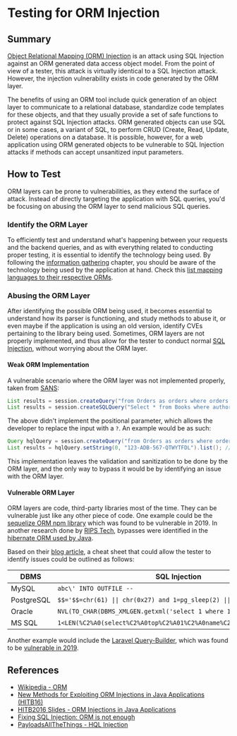 # Testing for ORM Injection

## Summary

[Object Relational Mapping (ORM) Injection](https://capec.mitre.org/data/definitions/109.html) is an attack using SQL Injection against an ORM generated data access object model. From the point of view of a tester, this attack is virtually identical to a SQL Injection attack. However, the injection vulnerability exists in code generated by the ORM layer.

The benefits of using an ORM tool include quick generation of an object layer to communicate to a relational database, standardize code templates for these objects, and that they usually provide a set of safe functions to protect against SQL Injection attacks. ORM generated objects can use SQL or in some cases, a variant of SQL, to perform CRUD (Create, Read, Update, Delete) operations on a database. It is possible, however, for a web application using ORM generated objects to be vulnerable to SQL Injection attacks if methods can accept unsanitized input parameters.

## How to Test

ORM layers can be prone to vulnerabilities, as they extend the surface of attack. Instead of directly targeting the application with SQL queries, you'd be focusing on abusing the ORM layer to send malicious SQL queries.

### Identify the ORM Layer

To efficiently test and understand what's happening between your requests and the backend queries, and as with everything related to conducting proper testing, it is essential to identify the technology being used. By following the [information gathering](../01-Information_Gathering/README.md) chapter, you should be aware of the technology being used by the application at hand. Check this [list mapping languages to their respective ORMs](https://en.wikipedia.org/wiki/List_of_object-relational_mapping_software).

### Abusing the ORM Layer

After identifying the possible ORM being used, it becomes essential to understand how its parser is functioning, and study methods to abuse it, or even maybe if the application is using an old version, identify CVEs pertaining to the library being used. Sometimes, ORM layers are not properly implemented, and thus allow for the tester to conduct normal [SQL Injection](05-Testing_for_SQL_Injection.md), without worrying about the ORM layer.

#### Weak ORM Implementation

A vulnerable scenario where the ORM layer was not implemented properly, taken from [SANS](https://software-security.sans.org/developer-how-to/fix-sql-injection-in-java-hibernate):

```java
List results = session.createQuery("from Orders as orders where orders.id = " + currentOrder.getId()).list();
List results = session.createSQLQuery("Select * from Books where author = " + book.getAuthor()).list();
```

The above didn't implement the positional parameter, which allows the developer to replace the input with a `?`. An example would be as such:

```java
Query hqlQuery = session.createQuery("from Orders as orders where orders.id = ?");
List results = hqlQuery.setString(0, "123-ADB-567-QTWYTFDL").list(); // 0 is the first position, where it is dynamically replaced by the string set
```

This implementation leaves the validation and sanitization to be done by the ORM layer, and the only way to bypass it would be by identifying an issue with the ORM layer.

#### Vulnerable ORM Layer

ORM layers are code, third-party libraries most of the time. They can be vulnerable just like any other piece of code. One example could be the [sequelize ORM npm library](https://snyk.io/blog/sequelize-orm-npm-library-found-vulnerable-to-sql-injection-attacks/) which was found to be vulnerable in 2019. In another research done by [RIPS Tech](https://www.ripstech.com/), bypasses were identified in the [hibernate ORM used by Java](https://hibernate.org/orm/).

Based on their [blog article](https://blog.ripstech.com/2020/exploiting-hibernate-injections/), a cheat sheet that could allow the tester to identify issues could be outlined as follows:

| DBMS       | SQL Injection                                                         |
|------------|-----------------------------------------------------------------------|
| MySQL      | `abc\' INTO OUTFILE --`                                               |
| PostgreSQL | `$$='$$=chr(61) \|\| chr(0x27) and 1=pg_sleep(2) \|\| version()'`     |
| Oracle     | `NVL(TO_CHAR(DBMS_XMLGEN.getxml('select 1 where 1337>1')),'1')!='1'`  |
| MS SQL     | `1<LEN(%C2%A0(select%C2%A0top%C2%A01%C2%A0name%C2%A0from%C2%A0users)` |

Another example would include the [Laravel Query-Builder](https://laravel.com/docs/7.x/queries), which was found to be [vulnerable in 2019](https://freek.dev/1317-an-important-security-release-for-laravel-query-builder).

## References

- [Wikipedia - ORM](https://en.wikipedia.org/wiki/Object-relational_mapping)
- [New Methods for Exploiting ORM Injections in Java Applications (HITB16)](https://insinuator.net/2016/06/new-methods-for-exploiting-orm-injections-in-java-applications-hitb16/)
- [HITB2016 Slides - ORM Injections in Java Applications](https://archive.conference.hitb.org/hitbsecconf2016ams/sessions/new-methods-for-exploiting-orm-injections-in-java-applications/)
- [Fixing SQL Injection: ORM is not enough](https://snyk.io/blog/sql-injection-orm-vulnerabilities/)
- [PayloadsAllTheThings - HQL Injection](https://github.com/swisskyrepo/PayloadsAllTheThings/blob/master/SQL%20Injection/HQL%20Injection.md)
